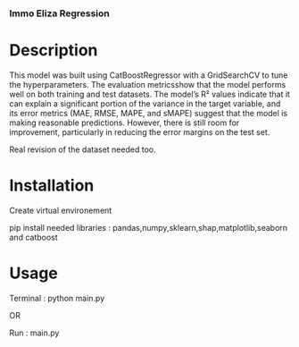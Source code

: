 ### Immo Eliza Regression

# Description

This model was built using CatBoostRegressor with a GridSearchCV to tune the hyperparameters. The evaluation metricsshow that the model performs well on both training and test datasets. The model’s R² values indicate that it can explain a significant portion of the variance in the target variable, and its error metrics (MAE, RMSE, MAPE, and sMAPE) suggest that the model is making reasonable predictions. However, there is still room for improvement, particularly in reducing the error margins on the test set.

Real revision of the dataset needed too.

# Installation

Create virtual environement

pip install needed libraries : pandas,numpy,sklearn,shap,matplotlib,seaborn and catboost
    

# Usage

Terminal : python main.py

OR

Run : main.py


